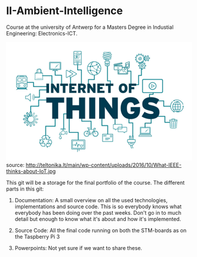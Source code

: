 # II-Ambient-Intelligence
Course at the university of Antwerp for a Masters Degree in Industial Engineering: Electronics-ICT.

![ScreenShot](Images/InternetOfThings.jpg)
source: http://teltonika.lt/main/wp-content/uploads/2016/10/What-IEEE-thinks-about-IoT.jpg

This git will be a storage for the final portfolio of the course.
The different parts in this git:

1) Documentation:
A small overview on all the used technologies, implementations and source code. This is so everybody knows what everybody has been doing over the past weeks. Don't go in to much detail but enough to know what it's about and how it's implemented.

2) Source Code:
All the final code running on both the STM-boards as on the Taspberry Pi 3

3) Powerpoints:
Not yet sure if we want to share these.

